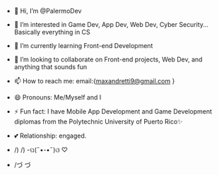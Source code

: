 - 👋 Hi, I’m @PalermoDev
- 👀 I’m interested in Game Dev, App Dev, Web Dev, Cyber Security... Basically everything in CS
- 🌱 I’m currently learning Front-end Development
- 💞️ I’m looking to collaborate on Front-end projects, Web Dev, and anything that sounds fun
- 📫 How to reach me: email:{maxandretti9@gmail.com }
- 😄 Pronouns: Me/Myself and I
- ⚡ Fun fact: I have Mobile App Development and Game Development diplomas from the Polytechnic University of Puerto Rico✨
- 💕 Relationship: engaged.

-  /)  /)
-ପ(˶•-•˶)ଓ ♡
- /づ  づ
<!---
PalermoDev/PalermoDev is a ✨ special  repository because its `README.md` (this file) appears on your GitHub profile.
You can click the Preview link to take a look at your changes.
--->

